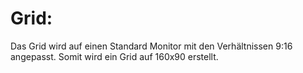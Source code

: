 # Grid:
Das Grid wird auf einen Standard Monitor mit den Verhältnissen 9:16 angepasst. Somit wird ein Grid auf 160x90 erstellt.